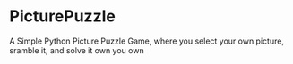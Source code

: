 # PicturePuzzle
A Simple Python Picture Puzzle Game, where you select your own picture, sramble it, and solve it own you own
